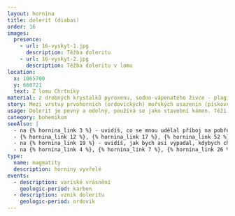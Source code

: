 ```yaml
---
layout: hornina
title: dolerit (diabas)
order: 16
images:
  presence:
    - url: 16-vyskyt-1.jpg
      description: Těžba doleritu
    - url: 16-vyskyt-2.jpg
      description: Těžba doleritu v lomu
location:
  x: 1065700
  y: 660721
  text: Z lomu Chrtníky
material: z drobných krystalků pyroxenu, sodno-vápenatého živce - plagioklasu, chloritu, aktinolitu a kalcitu
story: Mezi vrstvy prvohorních (ordovických) mořských usazenin (pískovců, slepenců a břidlic) proniklo žhavé magma z hlubin Země a utuhlo. Vznikla asi 100 metrů mocná a 1500 metrů dlouhá ložní žíla doleritu. Později, při variském vrásnění byly vrstvy sedimentů i s žílou doleritu otočeny do svislé polohy.
usage: Dolerit je pevný a odolný, používá se jako stavební kámen. Těží se v lomu, drtí se na menší kousky, které se pak třídí podle velikosti. Přidává se do betonových a asfaltových směsí pro stavební účely.
category: bohemikum
seeAlso: |
  - na {% hornina_link 3 %} - uvidíš, co se mnou udělal příboj na pobřeží druhohorního moře
  - {% hornina_link 12 %}, {% hornina_link 17 %}, {% hornina_link 52 %} a na {% hornina_link 72 %} - uvidíš jiné typy žilných vyvřelin
  - na {% hornina_link 19 %} - uvidíš, jak bych asi vypadal, kdybych chladnul pomaleji, hodně hluboko pod zemí a měl více času na růst krystalů, moje chemické složení se totiž podobá gabru    
  - na {% hornina_link 4 %}, {% hornina_link 7 %}, {% hornina_link 26 %}, {% hornina_link 30 %} a {% hornina_link 96 %} - uvidíš, jak bych asi mohl vypadal, kdyby se magma dostalo až na povrch Země - moje chemické složení se totiž podobá bazaltoidům
type:
  name: magmatity
  description: horniny vyvřelé
events:
  - description: variské vrásnění
    geologic-period: karbon
  - description: vznik doleritu
    geologic-period: ordovik
---
```


